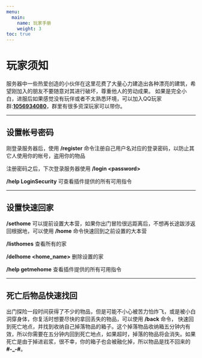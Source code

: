 ```yaml
---
menu: 
  main:
    name: 玩家手册
    weight: 3
toc: true
---
```



# 玩家须知

服务器中一些热爱创造的小伙伴在这里花费了大量心力建造出各种漂亮的建筑，希望刚加入的朋友不要随意对其进行破坏，尊重他人的劳动成果。
如果是完全小白，进服后如果感觉没有玩伴或者不太熟悉环境，可以加入QQ玩家群:**[1056934080](https://qm.qq.com/q/FDVpptfKoY)**，群里有很多资深玩家可以带你。

---

## 设置帐号密码

刚登录服务器后，使用 **/register** 命令注册自己用户名对应的登录密码，以防止其它人使用你的帐号，盗用你的物品

注册密码之后，下次登录服务器使用 **/login \<password>**

**/help LoginSecurity** 可查看插件提供的所有可用指令

---

## 设置快速回家

**/sethome** 可以提前设置大本营，如果你出门冒险很远距离后，不想再长途跋涉返回根据地，可以使用 **/home** 命令快速回到之前设置的大本营
   
   
**/listhomes** 查看所有的家
    
**/delhome <home_name>** 删除设置的家

**/help getmehome** 查看插件提供的所有可用指令

---

## 死亡后物品快速找回

出门探险一段时间获得了不少的物品，但是可能不小心被苦力怕炸飞，或是被小白洞穿身体，你复活时想要尽快的拿回丢失的物品，可以使用 **/back** 命令，
快速回到死亡地点，并找到收纳自己掉落物品的箱子。这个掉落物品收纳箱五分钟内有效，所以你需要在五分钟内回到死亡地点，如果超时，掉落的物品将会消失。如果死亡是由于掉进岩浆，很不幸，你的箱子也会被融化掉，所以物品是找不回来的 **#-_-#**。